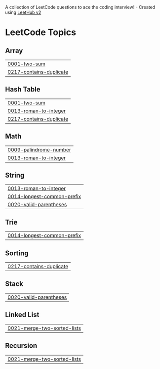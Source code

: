 A collection of LeetCode questions to ace the coding interview! - Created using [LeetHub v2](https://github.com/arunbhardwaj/LeetHub-2.0)
<!---LeetCode Topics Start-->
# LeetCode Topics
## Array
|  |
| ------- |
| [0001-two-sum](https://github.com/HK-An/LeetCode/tree/master/0001-two-sum) |
| [0217-contains-duplicate](https://github.com/HK-An/LeetCode/tree/master/0217-contains-duplicate) |
## Hash Table
|  |
| ------- |
| [0001-two-sum](https://github.com/HK-An/LeetCode/tree/master/0001-two-sum) |
| [0013-roman-to-integer](https://github.com/HK-An/LeetCode/tree/master/0013-roman-to-integer) |
| [0217-contains-duplicate](https://github.com/HK-An/LeetCode/tree/master/0217-contains-duplicate) |
## Math
|  |
| ------- |
| [0009-palindrome-number](https://github.com/HK-An/LeetCode/tree/master/0009-palindrome-number) |
| [0013-roman-to-integer](https://github.com/HK-An/LeetCode/tree/master/0013-roman-to-integer) |
## String
|  |
| ------- |
| [0013-roman-to-integer](https://github.com/HK-An/LeetCode/tree/master/0013-roman-to-integer) |
| [0014-longest-common-prefix](https://github.com/HK-An/LeetCode/tree/master/0014-longest-common-prefix) |
| [0020-valid-parentheses](https://github.com/HK-An/LeetCode/tree/master/0020-valid-parentheses) |
## Trie
|  |
| ------- |
| [0014-longest-common-prefix](https://github.com/HK-An/LeetCode/tree/master/0014-longest-common-prefix) |
## Sorting
|  |
| ------- |
| [0217-contains-duplicate](https://github.com/HK-An/LeetCode/tree/master/0217-contains-duplicate) |
## Stack
|  |
| ------- |
| [0020-valid-parentheses](https://github.com/HK-An/LeetCode/tree/master/0020-valid-parentheses) |
## Linked List
|  |
| ------- |
| [0021-merge-two-sorted-lists](https://github.com/HK-An/LeetCode/tree/master/0021-merge-two-sorted-lists) |
## Recursion
|  |
| ------- |
| [0021-merge-two-sorted-lists](https://github.com/HK-An/LeetCode/tree/master/0021-merge-two-sorted-lists) |
<!---LeetCode Topics End-->